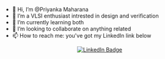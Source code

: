 + 👋 Hi, I’m @Priyanka Maharana
+ 👀 I’m a VLSI enthusiast intrested in design and verification
+ 🌱 I’m currently learning both  
+ 💞 I’m looking to collaborate on anything related  
+ 📫 How to reach me: you've got my LinkedIn link below  

<div align="center">
  <a href="https://www.linkedin.com/in/priyanka-maharana-067681223">
    <img src="https://img.shields.io/badge/-LinkedIn-blue?style=flat&logo=Linkedin&logoColor=white" alt="LinkedIn Badge">
  </a>
</div>

